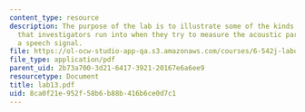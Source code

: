```yaml
---
content_type: resource
description: The purpose of the lab is to illustrate some of the kinds of problems
  that investigators run into when they try to measure the acoustic parameters of
  a speech signal.
file: https://ol-ocw-studio-app-qa.s3.amazonaws.com/courses/6-542j-laboratory-on-the-physiology-acoustics-and-perception-of-speech-fall-2005/8ca0f21e952f58b6b88b416b6ce0d7c1_lab13.pdf
file_type: application/pdf
parent_uid: 2b73a700-3d21-6417-3921-20167e6a6ee9
resourcetype: Document
title: lab13.pdf
uid: 8ca0f21e-952f-58b6-b88b-416b6ce0d7c1
---
```

